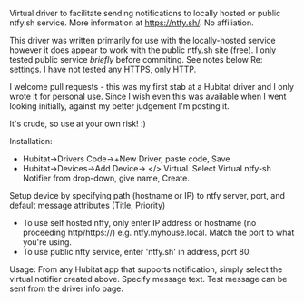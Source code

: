 Virtual driver to facilitate sending notifications to locally hosted or public ntfy.sh service. More information at https://ntfy.sh/. No affiliation. 

This driver was written primarily for use with the locally-hosted service however it does appear to work with the public ntfy.sh site (free). I only tested public service *briefly* before commiting. See notes below Re: settings. I have not tested any HTTPS, only HTTP.

I welcome pull requests - this was my first stab at a Hubitat driver and I only wrote it for personal use. Since I wish even this was available when I went looking initially, against my better judgement I'm posting it. 

It's crude, so use at your own risk! :)

Installation:
- Hubitat->Drivers Code->+New Driver, paste code, Save
- Hubitat->Devices->Add Device-> </> Virtual. Select Virtual ntfy-sh Notifier from drop-down, give name, Create.

Setup device by specifying path (hostname or IP) to ntfy server, port, and default message attributes (Title, Priority)
- To use self hosted nffy, only enter IP address or hostname (no proceeding http/https://) e.g. ntfy.myhouse.local. Match the port to what you're using.
- To use public nfty service, enter 'ntfy.sh' in address, port 80.

Usage:
From any Hubitat app that supports notification, simply select the virtual notifier created above. Specify message text.
Test message can be sent from the driver info page.
